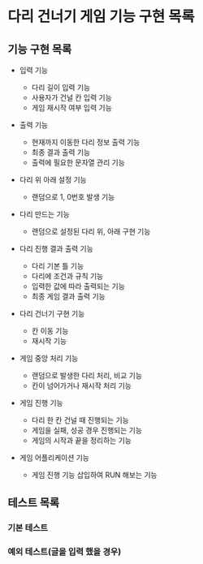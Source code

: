 # 다리 건너기 게임 기능 구현 목록
## 기능 구현 목록
* 입력 기능
  - 다리 길이 입력 기능
  - 사용자가 건널 칸 입력 기능
  - 게임 재시작 여부 입력 기능


* 출력 기능
  - 현재까지 이동한 다리 정보 출력 기능
  - 최종 결과 출력 기능
  - 출력에 필요한 문자열 관리 기능


* 다리 위 아래 설정 기능
  - 랜덤으로 1, 0번호 발생 기능


* 다리 만드는 기능
  - 랜덤으로 설정된 다리 위, 아래 구현 기능


* 다리 진행 결과 출력 기능
  - 다리 기본 틀 기능
  - 다리에 조건과 규칙 기능
  - 입력한 값에 따라 출력되는 기능
  - 최종 게임 결과 출력 기능


* 다리 건너기 구현 기능
  - 칸 이동 기능
  - 재시작 기능


* 게임 중앙 처리 기능 
  - 랜덤으로 발생한 다리 처리, 비교 기능
  - 칸이 넘어가거나 재시작 처리 기능


* 게임 진행 기능
  - 다리 한 칸 건널 때 진행되는 기능
  - 게임을 실패, 성공 경우 진행되는 기능
  - 게임의 시작과 끝을 정리하는 기능


* 게임 어플리케이션 기능
  - 게임 진행 기능 삽입하여 RUN 해보는 기능
## 테스트 목록
### 기본 테스트 
### 예외 테스트(글을 입력 했을 경우)